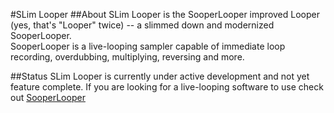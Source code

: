 #SLim Looper 
##About
SLim Looper is the SooperLooper improved Looper (yes, that's "Looper" twice) -- a slimmed down and modernized SooperLooper.  
SooperLooper is a live-looping sampler capable of immediate loop recording, overdubbing, multiplying, reversing and more.

##Status
SLim Looper is currently under active development and not yet feature complete. If you are looking for a live-looping software to use check out [SooperLooper][1]

[1]:http://sonosaurus.com/sooperlooper/
